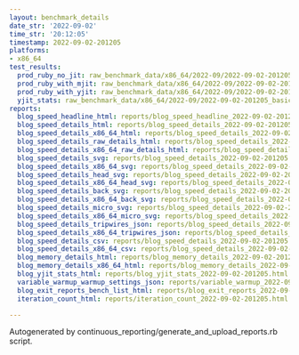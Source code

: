 ```yaml
---
layout: benchmark_details
date_str: '2022-09-02'
time_str: '20:12:05'
timestamp: 2022-09-02-201205
platforms:
- x86_64
test_results:
  prod_ruby_no_jit: raw_benchmark_data/x86_64/2022-09/2022-09-02-201205_basic_benchmark_prod_ruby_no_jit.json
  prod_ruby_with_mjit: raw_benchmark_data/x86_64/2022-09/2022-09-02-201205_basic_benchmark_prod_ruby_with_mjit.json
  prod_ruby_with_yjit: raw_benchmark_data/x86_64/2022-09/2022-09-02-201205_basic_benchmark_prod_ruby_with_yjit.json
  yjit_stats: raw_benchmark_data/x86_64/2022-09/2022-09-02-201205_basic_benchmark_yjit_stats.json
reports:
  blog_speed_headline_html: reports/blog_speed_headline_2022-09-02-201205.html
  blog_speed_details_html: reports/blog_speed_details_2022-09-02-201205.html
  blog_speed_details_x86_64_html: reports/blog_speed_details_2022-09-02-201205.x86_64.html
  blog_speed_details_raw_details_html: reports/blog_speed_details_2022-09-02-201205.raw_details.html
  blog_speed_details_x86_64_raw_details_html: reports/blog_speed_details_2022-09-02-201205.x86_64.raw_details.html
  blog_speed_details_svg: reports/blog_speed_details_2022-09-02-201205.svg
  blog_speed_details_x86_64_svg: reports/blog_speed_details_2022-09-02-201205.x86_64.svg
  blog_speed_details_head_svg: reports/blog_speed_details_2022-09-02-201205.head.svg
  blog_speed_details_x86_64_head_svg: reports/blog_speed_details_2022-09-02-201205.x86_64.head.svg
  blog_speed_details_back_svg: reports/blog_speed_details_2022-09-02-201205.back.svg
  blog_speed_details_x86_64_back_svg: reports/blog_speed_details_2022-09-02-201205.x86_64.back.svg
  blog_speed_details_micro_svg: reports/blog_speed_details_2022-09-02-201205.micro.svg
  blog_speed_details_x86_64_micro_svg: reports/blog_speed_details_2022-09-02-201205.x86_64.micro.svg
  blog_speed_details_tripwires_json: reports/blog_speed_details_2022-09-02-201205.tripwires.json
  blog_speed_details_x86_64_tripwires_json: reports/blog_speed_details_2022-09-02-201205.x86_64.tripwires.json
  blog_speed_details_csv: reports/blog_speed_details_2022-09-02-201205.csv
  blog_speed_details_x86_64_csv: reports/blog_speed_details_2022-09-02-201205.x86_64.csv
  blog_memory_details_html: reports/blog_memory_details_2022-09-02-201205.html
  blog_memory_details_x86_64_html: reports/blog_memory_details_2022-09-02-201205.x86_64.html
  blog_yjit_stats_html: reports/blog_yjit_stats_2022-09-02-201205.html
  variable_warmup_warmup_settings_json: reports/variable_warmup_2022-09-02-201205.warmup_settings.json
  blog_exit_reports_bench_list_html: reports/blog_exit_reports_2022-09-02-201205.bench_list.html
  iteration_count_html: reports/iteration_count_2022-09-02-201205.html

---
```

Autogenerated by continuous_reporting/generate_and_upload_reports.rb script.
